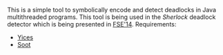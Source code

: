This is a simple tool to symbolically encode and detect deadlocks in Java multithreaded programs.
This tool is being used in the _Sherlock_ deadlock detector which is being presented in [FSE'14](http://fse22.gatech.edu/).
Requirements: 
  - [Yices](http://yices.csl.sri.com/)
  - [Soot](https://sable.github.io/soot/)

